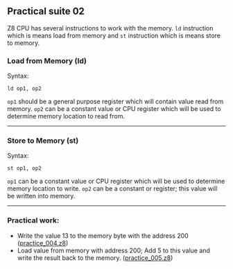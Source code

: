 ## Practical suite 02

Z8 CPU has several instructions to work with the memory. `ld` instruction which is means load from memory and `st` instruction which is means store to memory.

### Load from Memory (ld)

Syntax:

```
ld op1, op2
```

`op1` should be a general purpose register which will contain value read from memory. `op2` can be a constant value or CPU register which will be used to determine memory location to read from. 

---

### Store to Memory (st)

Syntax:

```
st op1, op2
```

`op1` can be a constant value or CPU register which will be used to determine memory location to write. `op2` can be a constant or register; this value will be written into memory.

---

### Practical work:

* Write the value 13 to the memory byte with the address 200 ([practice_004.z8](https://sergeymakeev.github.io/z8/index.html?ls=z8_004&code=https://raw.githubusercontent.com/SergeyMakeev/z8/master/practice/practice_004.z8))
* Load value from memory with address 200; Add 5 to this value and write the result back to the memory. ([practice_005.z8](https://sergeymakeev.github.io/z8/index.html?ls=z8_005&code=https://raw.githubusercontent.com/SergeyMakeev/z8/master/practice/practice_005.z8))

